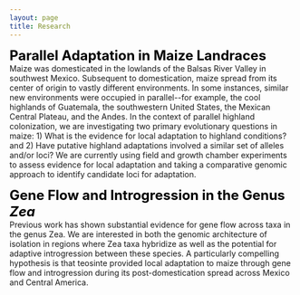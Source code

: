 ```yaml
---
layout: page
title: Research
---
```




<B><font size = "5" color="black">Parallel Adaptation in Maize Landraces</font></b><br />
Maize was domesticated in the lowlands of the Balsas River Valley in southwest Mexico. Subsequent to domestication, maize spread from its center of origin to vastly different environments. In some instances, similar new environments were occupied in parallel--for example, the cool highlands of Guatemala, the southwestern United States, the Mexican Central Plateau, and the Andes. In the context of parallel highland colonization, we are investigating two primary evolutionary questions in maize: 1) What is the evidence for local adaptation to highland conditions? and 2) Have putative highland adaptations involved a similar set of alleles and/or loci? We are currently using field and growth chamber experiments to assess evidence for local adaptation and taking a comparative genomic approach to identify candidate loci for adaptation.

<B><font size = "5" color="black">Gene Flow and Introgression in the Genus <i>Zea</i></font></b><br />
Previous work has shown substantial evidence for gene flow across taxa in the genus Zea. We are interested in both the genomic architecture of isolation in regions where Zea taxa hybridize as well as the potential for adaptive introgression between these species. A particularly compelling hypothesis is that teosinte provided local adaptation to maize through gene flow and introgression during its post-domestication spread across Mexico and Central America.



